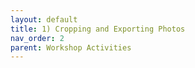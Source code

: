 ```yaml
---
layout: default
title: 1) Cropping and Exporting Photos
nav_order: 2
parent: Workshop Activities
---
```

